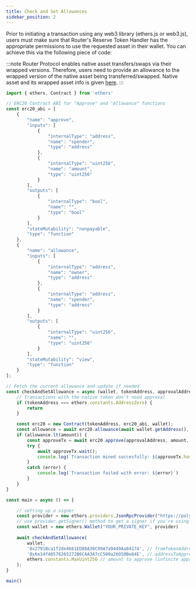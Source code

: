 ```yaml
---
title: Check and Set Allowances
sidebar_position: 2
---
```


Prior to initiating a transaction using any web3 library (ethers.js or web3.js), users must make sure that Router's Reserve Token Handler has the appropriate permissions to use the requested asset in their wallet. You can achieve this via the following piece of code:

:::note
Router Protocol enables native asset transfers/swaps via their wrapped versions. Therefore, users need to provide an allowance to the wrapped version of the native asset being transferred/swapped.
Native asset and its wrapped asset info is given [here](../../configurations/native-assets).
:::

```ts
import { ethers, Contract } from 'ethers'

// ERC20 Contract ABI for "Approve" and "Allowance" functions
const erc20_abi = [
    {
        "name": "approve",
        "inputs": [
            {
                "internalType": "address",
                "name": "spender",
                "type": "address"
            },
            {
                "internalType": "uint256",
                "name": "amount",
                "type": "uint256"
            }
        ],
        "outputs": [
            {
                "internalType": "bool",
                "name": "",
                "type": "bool"
            }
        ],
        "stateMutability": "nonpayable",
        "type": "function"
    },
    {
        "name": "allowance",
        "inputs": [
            {
                "internalType": "address",
                "name": "owner",
                "type": "address"
            },
            {
                "internalType": "address",
                "name": "spender",
                "type": "address"
            }
        ],
        "outputs": [
            {
                "internalType": "uint256",
                "name": "",
                "type": "uint256"
            }
        ],
        "stateMutability": "view",
        "type": "function"
    }
];

// Fetch the current allowance and update if needed
const checkAndSetAllowance = async (wallet, tokenAddress, approvalAddress, amount) => {
    // Transactions with the native token don't need approval
    if (tokenAddress === ethers.constants.AddressZero) {
        return
    }

    const erc20 = new Contract(tokenAddress, erc20_abi, wallet);
    const allowance = await erc20.allowance(await wallet.getAddress(), approvalAddress);
    if (allowance.lt(amount)) {
        const approveTx = await erc20.approve(approvalAddress, amount, {gasPrice: await wallet.provider.getGasPrice()});
        try {
            await approveTx.wait();
            console.log(`Transaction mined succesfully: ${approveTx.hash}`)
        }
        catch (error) {
            console.log(`Transaction failed with error: ${error}`)
        }
    }
}

const main = async () => {

    // setting up a signer
    const provider = new ethers.providers.JsonRpcProvider("https://polygon-rpc.com", 137);
    // use provider.getSigner() method to get a signer if you're using this for a UI
    const wallet = new ethers.Wallet("YOUR_PRIVATE_KEY", provider)
    
    await checkAndSetAllowance(
        wallet,
        '0x2791Bca1f2de4661ED88A30C99A7a9449Aa84174', // fromTokenAddress (USDC on Polygon)
        '0x6e14f48576265272B6CAA3A7cC500a26050Be64E', // addressToApprove (Voyager's Reserve Token Handler on Polygon)
        ethers.constants.MaxUint256 // amount to approve (infinite approval)
    );
}

main()
```